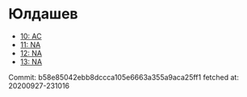 # Юлдашев
- [10: AC](10.md)
- [11: NA](11.md)
- [12: NA](12.md)
- [13: NA](13.md)

Commit: b58e85042ebb8dccca105e6663a355a9aca25ff1
 fetched at: 20200927-231016
